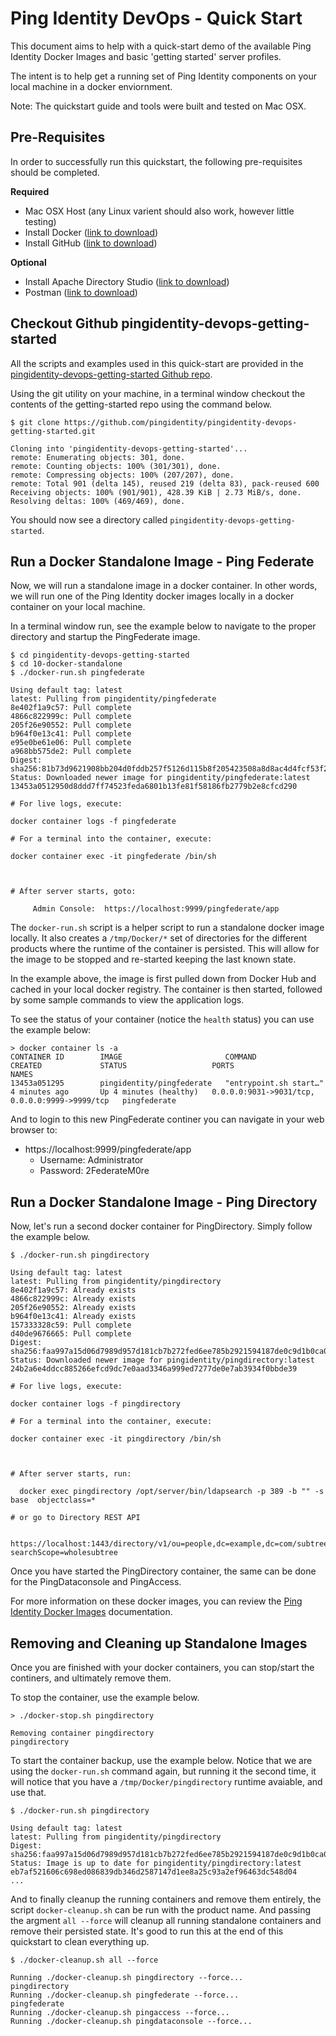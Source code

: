 # Ping Identity DevOps - Quick Start

This document aims to help with a quick-start demo of the available
Ping Identity Docker Images and basic 'getting started' server profiles.

The intent is to help get a running set of Ping Identity components on
your local machine in a docker enviornment.

Note: The quickstart guide and tools were built and tested on Mac OSX.

## Pre-Requisites
In order to successfully run this quickstart, the following pre-requisites
should be completed.

**Required**
* Mac OSX Host (any Linux varient should also work, however little testing)
* Install Docker ([link to download](https://hub.docker.com/editions/community/docker-ce-desktop-mac))
* Install GitHub ([link to download](https://git-scm.com/downloads))

**Optional**
* Install Apache Directory Studio ([link to download](https://directory.apache.org/studio/download/download-macosx.html))
* Postman ([link to download](https://www.getpostman.com/downloads/))

## Checkout Github pingidentity-devops-getting-started
All the scripts and examples used in this quick-start are provided in
the [pingidentity-devops-getting-started Github repo](https://github.com/pingidentity/pingidentity-devops-getting-started.git).

Using the git utility on your machine, in a terminal window checkout the 
contents of the getting-started repo using the command below.

```
$ git clone https://github.com/pingidentity/pingidentity-devops-getting-started.git

Cloning into 'pingidentity-devops-getting-started'...
remote: Enumerating objects: 301, done.
remote: Counting objects: 100% (301/301), done.
remote: Compressing objects: 100% (207/207), done.
remote: Total 901 (delta 145), reused 219 (delta 83), pack-reused 600
Receiving objects: 100% (901/901), 428.39 KiB | 2.73 MiB/s, done.
Resolving deltas: 100% (469/469), done.
```

You should now see a directory called ``pingidentity-devops-getting-started``.

## Run a Docker Standalone Image - Ping Federate
Now, we will run a standalone image in a docker container.  In other words, 
we will run one of the Ping Identity docker images locally in a docker
container on your local machine.

In a terminal window run, see the example below to navigate to the proper
directory and startup the PingFederate image.

```
$ cd pingidentity-devops-getting-started
$ cd 10-docker-standalone
$ ./docker-run.sh pingfederate

Using default tag: latest
latest: Pulling from pingidentity/pingfederate
8e402f1a9c57: Pull complete
4866c822999c: Pull complete
205f26e90552: Pull complete
b964f0e13c41: Pull complete
e95e0be61e06: Pull complete
a968bb575de2: Pull complete
Digest: sha256:81b73d9621908bb204d0fddb257f5126d115b8f205423508a8d8ac4d4fcf53f2
Status: Downloaded newer image for pingidentity/pingfederate:latest
13453a0512950d8ddd7ff74523feda6801b13fe81f58186fb2779b2e8cfcd290

# For live logs, execute:

docker container logs -f pingfederate

# For a terminal into the container, execute:

docker container exec -it pingfederate /bin/sh



# After server starts, goto:

     Admin Console:  https://localhost:9999/pingfederate/app

```

The ``docker-run.sh`` script is a helper script to run a standalone
docker image locally.  It also creates a ``/tmp/Docker/*`` set of 
directories for the different products where the runtime of the 
container is persisted.  This will allow for the image to be 
stopped and re-started keeping the last known state.

In the example above, the image is first pulled down from Docker Hub
and cached in your local docker registry.  The container is then started, 
followed by some sample commands to view the application logs.

To see the status of your container (notice the ``health`` status) you can use the example below:

```
> docker container ls -a
CONTAINER ID        IMAGE                       COMMAND                  CREATED             STATUS                   PORTS                                            NAMES
13453a051295        pingidentity/pingfederate   "entrypoint.sh start…"   4 minutes ago       Up 4 minutes (healthy)   0.0.0.0:9031->9031/tcp, 0.0.0.0:9999->9999/tcp   pingfederate
```

And to login to this new PingFederate continer you can navigate in your web browser to:

* https://localhost:9999/pingfederate/app
  * Username: Administrator
  * Password: 2FederateM0re

##  Run a Docker Standalone Image - Ping Directory
Now, let's run a second docker container for PingDirectory.  Simply
follow the example below.

```
$ ./docker-run.sh pingdirectory

Using default tag: latest
latest: Pulling from pingidentity/pingdirectory
8e402f1a9c57: Already exists
4866c822999c: Already exists
205f26e90552: Already exists
b964f0e13c41: Already exists
157333328c59: Pull complete
d40de9676665: Pull complete
Digest: sha256:faa997a15d06d7989d957d181cb7b272fed6ee785b2921594187de0c9d1b0ca0
Status: Downloaded newer image for pingidentity/pingdirectory:latest
24b2a6e4ddcc885266efcd9dc7e0aad3346a999ed7277de0e7ab3934f0bbde39

# For live logs, execute:

docker container logs -f pingdirectory

# For a terminal into the container, execute:

docker container exec -it pingdirectory /bin/sh



# After server starts, run:

  docker exec pingdirectory /opt/server/bin/ldapsearch -p 389 -b "" -s base  objectclass=*

# or go to Directory REST API

  https://localhost:1443/directory/v1/ou=people,dc=example,dc=com/subtree?searchScope=wholesubtree
```

Once you have started the PingDirectory container, the same can be done
for the PingDataconsole and PingAccess.

For more information on these docker images, you can review the 
[Ping Identity Docker Images](../docker-builds/README.md) documentation.

## Removing and Cleaning up Standalone Images
Once you are finished with your docker containers, you can stop/start
the continers, and ultimately remove them.

To stop the container, use the example below.

```
> ./docker-stop.sh pingdirectory

Removing container pingdirectory
pingdirectory
```

To start the container backup, use the example below.  Notice that we
are using the ``docker-run.sh`` command again, but running it the second
time, it will notice that you have a ``/tmp/Docker/pingdirectory`` runtime
avaiable, and use that.

```
$ ./docker-run.sh pingdirectory

Using default tag: latest
latest: Pulling from pingidentity/pingdirectory
Digest: sha256:faa997a15d06d7989d957d181cb7b272fed6ee785b2921594187de0c9d1b0ca0
Status: Image is up to date for pingidentity/pingdirectory:latest
eb7af521606c698ed086839db346d2587147d1ee8a25c93a2ef96463dc548d04
...
```

And to finally cleanup the running containers and remove them entirely,
the script ``docker-cleanup.sh`` can be run with the product name.  And
passing the argment ``all --force`` will cleanup all running standalone
containers and remove their persisted state.  It's good to run this at 
the end of this quickstart to clean everything up.

```
$ ./docker-cleanup.sh all --force

Running ./docker-cleanup.sh pingdirectory --force...
pingdirectory
Running ./docker-cleanup.sh pingfederate --force...
pingfederate
Running ./docker-cleanup.sh pingaccess --force...
Running ./docker-cleanup.sh pingdataconsole --force...
```
